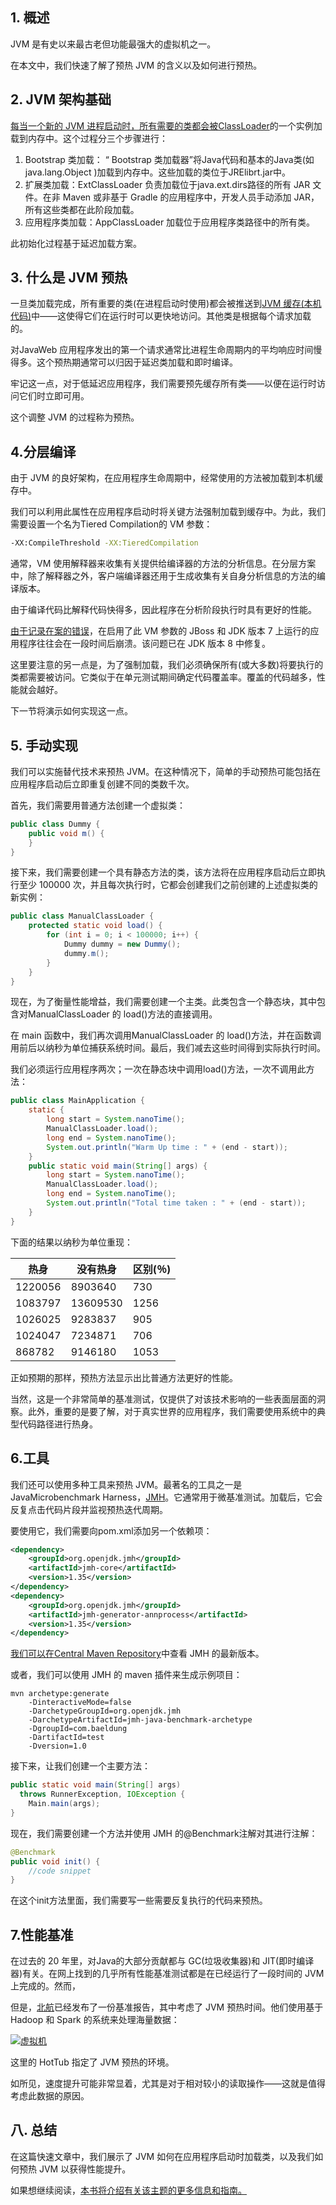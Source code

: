 ## 1. 概述

JVM 是有史以来最古老但功能最强大的虚拟机之一。

在本文中，我们快速了解了预热 JVM 的含义以及如何进行预热。

## 2. JVM 架构基础

[每当一个新的 JVM 进程启动时，所有需要的类都会被ClassLoader](https://docs.oracle.com/en/java/javase/11/docs/api/java.base/java/lang/ClassLoader.html)的一个实例加载到内存中。这个过程分三个步骤进行：

1.  Bootstrap 类加载： “ Bootstrap 类加载器”将Java代码和基本的Java类(如java.lang.Object )加载到内存中。这些加载的类位于JRElibrt.jar中。
2.  扩展类加载：ExtClassLoader 负责加载位于java.ext.dirs路径的所有 JAR 文件。在非 Maven 或非基于 Gradle 的应用程序中，开发人员手动添加 JAR，所有这些类都在此阶段加载。
3.  应用程序类加载：AppClassLoader 加载位于应用程序类路径中的所有类。

此初始化过程基于延迟加载方案。

## 3. 什么是 JVM 预热

一旦类加载完成，所有重要的类(在进程启动时使用)都会被推送到[JVM 缓存(本机代码)](https://www.ibm.com/support/knowledgecenter/en/SSAW57_8.5.5/com.ibm.websphere.nd.doc/ae/rdyn_tunediskcache.html)中——这使得它们在运行时可以更快地访问。其他类是根据每个请求加载的。

对JavaWeb 应用程序发出的第一个请求通常比进程生命周期内的平均响应时间慢得多。这个预热期通常可以归因于延迟类加载和即时编译。

牢记这一点，对于低延迟应用程序，我们需要预先缓存所有类——以便在运行时访问它们时立即可用。

这个调整 JVM 的过程称为预热。

## 4.分层编译

由于 JVM 的良好架构，在应用程序生命周期中，经常使用的方法被加载到本机缓存中。

我们可以利用此属性在应用程序启动时将关键方法强制加载到缓存中。为此，我们需要设置一个名为Tiered Compilation的 VM 参数：

```bash
-XX:CompileThreshold -XX:TieredCompilation
```

通常，VM 使用解释器来收集有关提供给编译器的方法的分析信息。在分层方案中，除了解释器之外，客户端编译器还用于生成收集有关自身分析信息的方法的编译版本。

由于编译代码比解释代码快得多，因此程序在分析阶段执行时具有更好的性能。

[由于记录在案的错误](https://issues.jboss.org/browse/JBEAP-26)，在启用了此 VM 参数的 JBoss 和 JDK 版本 7 上运行的应用程序往往会在一段时间后崩溃。该问题已在 JDK 版本 8 中修复。

这里要注意的另一点是，为了强制加载，我们必须确保所有(或大多数)将要执行的类都需要被访问。它类似于在单元测试期间确定代码覆盖率。覆盖的代码越多，性能就会越好。

下一节将演示如何实现这一点。

## 5. 手动实现

我们可以实施替代技术来预热 JVM。在这种情况下，简单的手动预热可能包括在应用程序启动后立即重复创建不同的类数千次。

首先，我们需要用普通方法创建一个虚拟类：

```java
public class Dummy {
    public void m() {
    }
}
```

接下来，我们需要创建一个具有静态方法的类，该方法将在应用程序启动后立即执行至少 100000 次，并且每次执行时，它都会创建我们之前创建的上述虚拟类的新实例：

```java
public class ManualClassLoader {
    protected static void load() {
        for (int i = 0; i < 100000; i++) {
            Dummy dummy = new Dummy();
            dummy.m();
        }
    }
}
```

现在，为了衡量性能增益，我们需要创建一个主类。此类包含一个静态块，其中包含对ManualClassLoader 的 load()方法的直接调用。

在 main 函数中，我们再次调用ManualClassLoader 的 load()方法，并在函数调用前后以纳秒为单位捕获系统时间。最后，我们减去这些时间得到实际执行时间。

我们必须运行应用程序两次；一次在静态块中调用load()方法，一次不调用此方法：

```java
public class MainApplication {
    static {
        long start = System.nanoTime();
        ManualClassLoader.load();
        long end = System.nanoTime();
        System.out.println("Warm Up time : " + (end - start));
    }
    public static void main(String[] args) {
        long start = System.nanoTime();
        ManualClassLoader.load();
        long end = System.nanoTime();
        System.out.println("Total time taken : " + (end - start));
    }
}
```

下面的结果以纳秒为单位重现：

| 热身 | 没有热身 | 区别(％) |
| -------- | ------------ | -------------- |
| 1220056  | 8903640      | 730            |
| 1083797  | 13609530     | 1256           |
| 1026025  | 9283837      | 905            |
| 1024047  | 7234871      | 706            |
| 868782   | 9146180      | 1053           |

正如预期的那样，预热方法显示出比普通方法更好的性能。

当然，这是一个非常简单的基准测试，仅提供了对该技术影响的一些表面层面的洞察。此外，重要的是要了解，对于真实世界的应用程序，我们需要使用系统中的典型代码路径进行热身。

## 6.工具

我们还可以使用多种工具来预热 JVM。最著名的工具之一是JavaMicrobenchmark Harness，[JMH](https://openjdk.java.net/projects/code-tools/jmh/)。它通常用于微基准测试。加载后，它会反复点击代码片段并监视预热迭代周期。

要使用它，我们需要向pom.xml添加另一个依赖项：

```xml
<dependency>
    <groupId>org.openjdk.jmh</groupId>
    <artifactId>jmh-core</artifactId>
    <version>1.35</version>
</dependency>
<dependency>
    <groupId>org.openjdk.jmh</groupId>
    <artifactId>jmh-generator-annprocess</artifactId>
    <version>1.35</version>
</dependency>
```

[我们可以在Central Maven Repository](https://search.maven.org/classic/#search|ga|1|org.openjdk.jmh)中查看 JMH 的最新版本。

或者，我们可以使用 JMH 的 maven 插件来生成示例项目：

```shell
mvn archetype:generate 
    -DinteractiveMode=false 
    -DarchetypeGroupId=org.openjdk.jmh 
    -DarchetypeArtifactId=jmh-java-benchmark-archetype 
    -DgroupId=com.baeldung 
    -DartifactId=test 
    -Dversion=1.0
```

接下来，让我们创建一个主要方法：

```java
public static void main(String[] args) 
  throws RunnerException, IOException {
    Main.main(args);
}
```

现在，我们需要创建一个方法并使用 JMH 的@Benchmark注解对其进行注解：

```java
@Benchmark
public void init() {
    //code snippet	
}
```

在这个init方法里面，我们需要写一些需要反复执行的代码来预热。

## 7.性能基准

在过去的 20 年里，对Java的大部分贡献都与 GC(垃圾收集器)和 JIT(即时编译器)有关。在网上找到的几乎所有性能基准测试都是在已经运行了一段时间的 JVM 上完成的。然而，

但是，[北航](http://www.eecg.toronto.edu/~yuan/papers/osdi16-hottub.pdf)已经发布了一份基准报告，其中考虑了 JVM 预热时间。他们使用基于 Hadoop 和 Spark 的系统来处理海量数据：

[![虚拟机](https://www.baeldung.com/wp-content/uploads/2017/06/jvm-300x222.png)](https://www.baeldung.com/wp-content/uploads/2017/06/jvm.png)

这里的 HotTub 指定了 JVM 预热的环境。

如所见，速度提升可能非常显着，尤其是对于相对较小的读取操作——这就是值得考虑此数据的原因。

## 八. 总结

在这篇快速文章中，我们展示了 JVM 如何在应用程序启动时加载类，以及我们如何预热 JVM 以获得性能提升。

如果想继续阅读，[本书将介绍有关该主题的更多信息和指南。](https://www.safaribooksonline.com/library/view/java-performance-the/9781449363512/)